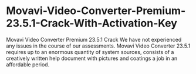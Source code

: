 # Movavi-Video-Converter-Premium-23.5.1-Crack-With-Activation-Key
Movavi Video Converter Premium 23.5.1 Crack We have not experienced any issues in the course of our assessments. Movavi Video Converter 23.5.1 requires up to an enormous quantity of system sources, consists of a creatively written help document with pictures and coatings a job in an affordable period.
